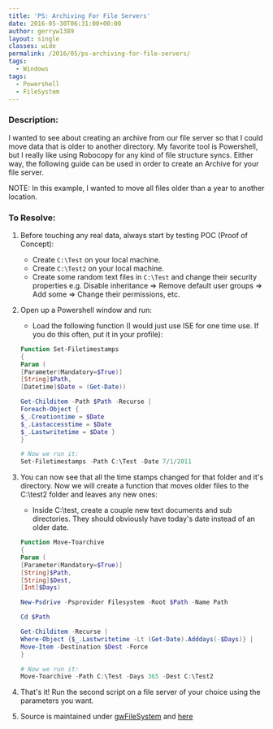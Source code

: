 ```yaml
---
title: 'PS: Archiving For File Servers'
date: 2016-05-30T06:31:00+00:00
author: gerryw1389
layout: single
classes: wide
permalink: /2016/05/ps-archiving-for-file-servers/
tags:
  - Windows
tags:
  - Powershell
  - FileSystem
---
```

<!--more-->

### Description:

I wanted to see about creating an archive from our file server so that I could move data that is older to another directory. My favorite tool is Powershell, but I really like using Robocopy for any kind of file structure syncs. Either way, the following guide can be used in order to create an Archive for your file server.

NOTE: In this example, I wanted to move all files older than a year to another location.

### To Resolve:

1. Before touching any real data, always start by testing POC (Proof of Concept):

   - Create `C:\Test` on your local machine.
   - Create `C:\Test2` on your local machine.
   - Create some random text files in `C:\Test` and change their security properties e.g. Disable inheritance => Remove default user groups => Add some => Change their permissions, etc.

2. Open up a Powershell window and run:

   - Load the following function (I would just use ISE for one time use. If you do this often, put it in your profile):

   ```powershell
   Function Set-Filetimestamps
   {
   Param (
   [Parameter(Mandatory=$True)]
   [String]$Path,
   [Datetime]$Date = (Get-Date))

   Get-Childitem -Path $Path -Recurse |
   Foreach-Object {
   $_.Creationtime = $Date
   $_.Lastaccesstime = $Date
   $_.Lastwritetime = $Date }
   } 

   # Now we run it:
   Set-Filetimestamps -Path C:\Test -Date 7/1/2011
   ```

3. You can now see that all the time stamps changed for that folder and it's directory. Now we will create a function that moves older files to the C:\test2 folder and leaves any new ones:

   - Inside C:\test, create a couple new text documents and sub directories. They should obviously have today's date instead of an older date.

   ```powershell
   Function Move-Toarchive
   {
   Param (
   [Parameter(Mandatory=$True)]
   [String]$Path,
   [String]$Dest,
   [Int]$Days)

   New-Psdrive -Psprovider Filesystem -Root $Path -Name Path

   Cd $Path

   Get-Childitem -Recurse |
   Where-Object {$_.Lastwritetime -Lt (Get-Date).Adddays(-$Days)} |
   Move-Item -Destination $Dest -Force
   }

   # Now we run it:
   Move-Toarchive -Path C:\Test -Days 365 -Dest C:\Test2
   ```

4. That's it! Run the second script on a file server of your choice using the parameters you want.

5. Source is maintained under [gwFileSystem](https://github.com/gerryw1389/powershell/blob/main/gwFilesystem/Public/Move-FilesToArchive.ps1) and [here](https://github.com/gerryw1389/powershell/blob/main/gwFilesystem/Public/Set-FileTimeStamps.ps1)